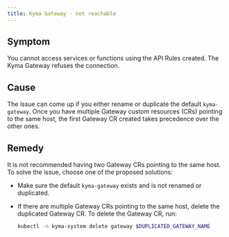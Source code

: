 ```yaml
---
title: Kyma Gateway - not reachable
---
```


## Symptom

You cannot access services or functions using the API Rules created. The Kyma Gateway refuses the connection.

## Cause

The issue can come up if you either rename or duplicate the default `kyma-gateway`. Once you have multiple Gateway custom resources (CRs) pointing to the same host, the first Gateway CR created takes precedence over the other ones.

## Remedy

It is not recommended having two Gateway CRs pointing to the same host. To solve the issue, choose one of the proposed solutions:

- Make sure the default `kyma-gateway` exists and is not renamed or duplicated.

- If there are multiple Gateway CRs pointing to the same host, delete the duplicated Gateway CR. To delete the Gateway CR, run:

   ```bash
   kubectl -n kyma-system delete gateway $DUPLICATED_GATEWAY_NAME
   ```
